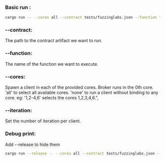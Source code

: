 ### Basic run :

```sh
cargo run -- --cores all --contract tests/fuzzinglabs.json --function "test_symbolic_execution"
```

### --contract:
The path to the contract artifact we want to run.

### --function:
The name of the function we want to execute.

### --cores:
Spawn a client in each of the provided cores. Broker runs in the 0th core. 'all' to select all available cores. 'none' to run a client without binding to any core. eg: '1,2-4,6' selects the cores 1,2,3,4,6.",

### --iteration:
Set the number of iteration per client.

### Debug print:
Add --release to hide them
```sh
cargo run --release -- --cores all --contract tests/fuzzinglabs.json --function "test_symbolic_execution"
```

